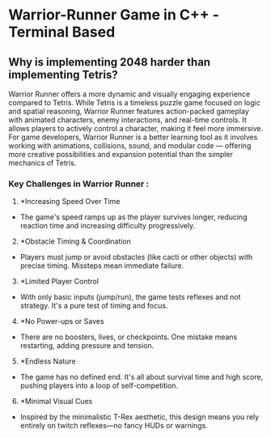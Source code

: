 # Warrior-Runner Game in C++ - Terminal Based

## Why is implementing 2048 harder than implementing Tetris?

Warrior Runner offers a more dynamic and visually engaging experience compared to Tetris. While Tetris is a timeless puzzle game focused on logic and spatial reasoning, Warrior Runner features action-packed gameplay with animated characters, enemy interactions, and real-time controls. It allows players to actively control a character, making it feel more immersive. For game developers, Warrior Runner is a better learning tool as it involves working with animations, collisions, sound, and modular code — offering more creative possibilities and expansion potential than the simpler mechanics of Tetris.

### Key Challenges in Warrior Runner : 

1. *Increasing Speed Over Time
 - The game's speed ramps up as the player survives longer, reducing reaction time and increasing difficulty progressively.

2. *Obstacle Timing & Coordination
  - Players must jump or avoid obstacles (like cacti or other objects) with precise timing. Missteps mean immediate failure.

3. *Limited Player Control
  - With only basic inputs (jump/run), the game tests reflexes and not strategy. It's a pure test of timing and focus.

4. *No Power-ups or Saves
  - There are no boosters, lives, or checkpoints. One mistake means restarting, adding pressure and tension.

5. *Endless Nature
  - The game has no defined end. It's all about survival time and high score, pushing players into a loop of self-competition.

6. *Minimal Visual Cues
  - Inspired by the minimalistic T-Rex aesthetic, this design means you rely entirely on twitch reflexes—no fancy HUDs or warnings.


